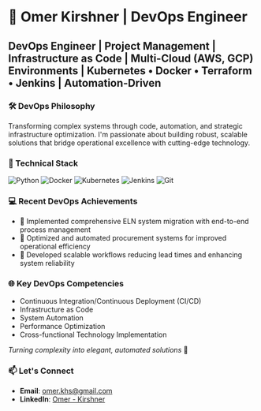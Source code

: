 # 🚀 Omer Kirshner | DevOps Engineer

##  DevOps Engineer | Project Management | Infrastructure as Code | Multi-Cloud (AWS, GCP) Environments | Kubernetes • Docker • Terraform • Jenkins | Automation-Driven

### 🛠️ DevOps Philosophy
Transforming complex systems through code, automation, and strategic infrastructure optimization. I'm passionate about building robust, scalable solutions that bridge operational excellence with cutting-edge technology.

### 🔧 Technical Stack
![Python](https://img.shields.io/badge/-Python-black?style=flat-square&logo=python)
![Docker](https://img.shields.io/badge/-Docker-black?style=flat-square&logo=docker)
![Kubernetes](https://img.shields.io/badge/-Kubernetes-black?style=flat-square&logo=kubernetes)
![Jenkins](https://img.shields.io/badge/-Jenkins-black?style=flat-square&logo=jenkins)
![Git](https://img.shields.io/badge/-Git-black?style=flat-square&logo=git)

### 💻 Recent DevOps Achievements
- 🔹 Implemented comprehensive ELN system migration with end-to-end process management
- 🔹 Optimized and automated procurement systems for improved operational efficiency
- 🔹 Developed scalable workflows reducing lead times and enhancing system reliability

### 🌐 Key DevOps Competencies
- Continuous Integration/Continuous Deployment (CI/CD)
- Infrastructure as Code
- System Automation
- Performance Optimization
- Cross-functional Technology Implementation

*Turning complexity into elegant, automated solutions* 🤖

### 📫 Let's Connect
- **Email**: omer.khs@gmail.com
- **LinkedIn**: [Omer - Kirshner](https://www.linkedin.com/in/omer-kirshner/)


<!---
OmerKH/OmerKH is a ✨ special ✨ repository because its `README.md` (this file) appears on your GitHub profile.
You can click the Preview link to take a look at your changes.
--->
